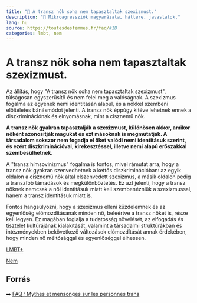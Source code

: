 ```yaml
---
title: "🚫 A transz nők soha nem tapasztaltak szexizmust."
description: "🚫 Mikroagressziók magyarázata, háttere, javaslatok."
lang: hu
source: https://toutesdesfemmes.fr/faq/#1B
categories: lmbt, nem
---
```


<div class="wiki-content agression-title">

# A transz nők soha nem tapasztaltak szexizmust.

Az állítás, hogy "A transz nők soha nem tapasztaltak szexizmust", túlságosan egyszerűsítő és nem felel meg a valóságnak. A szexizmus fogalma az egyének nemi identitásán alapul, és a nőkkel szembeni előítéletes bánásmódot jelenti. A transz nők éppúgy kitéve lehetnek ennek a diszkriminációnak és elnyomásnak, mint a cisznemű nők.

**A transz nők gyakran tapasztalják a szexizmust, különösen akkor, amikor nőként azonosítják magukat és ezt másoknak is megmutatják. A társadalom sokszor nem fogadja el őket valódi nemi identitásuk szerint, és ezért diszkriminációval, kirekesztéssel, illetve nemi alapú erőszakkal szembesülhetnek.**

A "transz hímsovinizmus" fogalma is fontos, mivel rámutat arra, hogy a transz nők gyakran szenvedhetnek a kettős diszkriminációban: az egyik oldalon a cisznemű nők által elszenvedett szexizmus, a másik oldalon pedig a transzfób támadások és megkülönböztetés. Ez azt jelenti, hogy a transz nőknek nemcsak a női identitásuk miatt kell szembenézniük a szexizmussal, hanem a transz identitásuk miatt is.

Fontos hangsúlyozni, hogy a szexizmus elleni küzdelemnek és az egyenlőség előmozdításának minden nő, beleértve a transz nőket is, része kell legyen. Ez magában foglalja a tudatosság növelését, az elfogadás és tisztelet kultúrájának kialakítását, valamint a társadalmi struktúrákban és intézményekben bekövetkező változások előmozdítását annak érdekében, hogy minden nő méltósággal és egyenlőséggel élhessen.


<div class="categories">

[LMBT+](/#/entry?id=lmbt)

[Nem](/#/entry?id=nem)

</div>

## Forrás

➡️ [FAQ : Mythes et mensonges sur les personnes trans](https://toutesdesfemmes.fr/faq-mythes-et-mensonges-sur-les-personnes-trans/)

</div>